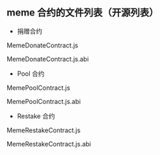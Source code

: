

## meme 合约的文件列表（开源列表）

* 捐赠合约

MemeDonateContract.js

MemeDonateContract.js.abi


* Pool 合约

MemePoolContract.js

MemePoolContract.js.abi


* Restake 合约

MemeRestakeContract.js

MemeRestakeContract.js.abi



